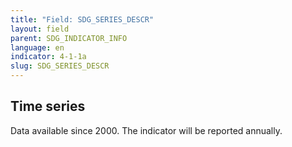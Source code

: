 ```yaml
---
title: "Field: SDG_SERIES_DESCR"
layout: field
parent: SDG_INDICATOR_INFO
language: en
indicator: 4-1-1a
slug: SDG_SERIES_DESCR
---
```

## Time series

Data available since 2000. The indicator will be reported annually.
